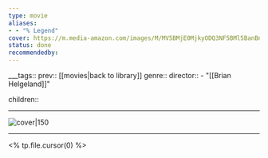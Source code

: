 ```yaml
---
type: movie
aliases:
- - "% Legend"
cover: https://m.media-amazon.com/images/M/MV5BMjE0MjkyODQ3NF5BMl5BanBnXkFtZTgwNDM1OTk1NjE@._V1_SX300.jpg
status: done
recommendedby:
---
```

___tags:: prev:: [[movies|back to library]]
genre::
director:: - "[[Brian Helgeland]]"
  
children::
___
![cover|150](https://m.media-amazon.com/images/M/MV5BMjE0MjkyODQ3NF5BMl5BanBnXkFtZTgwNDM1OTk1NjE@._V1_SX300.jpg)
___
<% tp.file.cursor(0) %>
